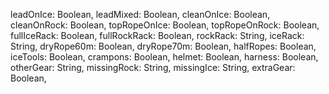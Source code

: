 leadOnIce: Boolean,
  leadMixed: Boolean,
  cleanOnIce: Boolean,
  cleanOnRock: Boolean,
  topRopeOnIce: Boolean,
  topRopeOnRock: Boolean,
  fullIceRack: Boolean,
  fullRockRack: Boolean,
  rockRack: String,
  iceRack: String,
  dryRope60m: Boolean,
  dryRope70m: Boolean,
  halfRopes: Boolean,
  iceTools: Boolean,
  crampons: Boolean,
  helmet: Boolean,
  harness: Boolean,
  otherGear: String,
  missingRock: String,
  missingIce: String,
  extraGear: Boolean,
